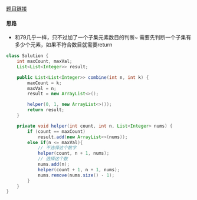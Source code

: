 [题目链接](https://leetcode-cn.com/problems/uUsW3B/)

#### 思路
+ 和79几乎一样，只不过加了一个子集元素数目的判断~ 需要先判断一个子集有多少个元素，如果不符合数目就需要return

```java
class Solution {
    int maxCount, maxVal;
    List<List<Integer>> result;

    public List<List<Integer>> combine(int n, int k) {
        maxCount = k;
        maxVal = n;
        result = new ArrayList<>();

        helper(0, 1, new ArrayList<>());
        return result;
    }

    private void helper(int count, int n, List<Integer> nums) {
        if (count == maxCount)
            result.add(new ArrayList<>(nums));
        else if(n <= maxVal){
            // 不选择这个数字
            helper(count, n + 1, nums);
            // 选择这个数
            nums.add(n);
            helper(count + 1, n + 1, nums);
            nums.remove(nums.size() - 1);
        }
    }
}
```